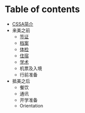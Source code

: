 # Table of contents

* [CSSA简介](README.md)
* 来美之前
  * [签证](lai-mei-zhi-qian/qian-zheng.md)
  * [档案](lai-mei-zhi-qian/dang-an.md)
  * [体检](lai-mei-zhi-qian/ti-jian.md)
  * [住宿](lai-mei-zhi-qian/zhu-su.md)
  * [学术](lai-mei-zhi-qian/xue-shu.md)
  * 机票及入境
  * 行前准备
* 抵美之后
  * 餐饮
  * 通讯
  * 开学准备
  * Orientation


